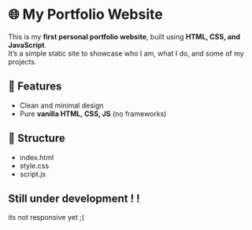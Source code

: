 # 🌐 My Portfolio Website

This is my **first personal portfolio website**, built using **HTML, CSS, and JavaScript**.  
It’s a simple static site to showcase who I am, what I do, and some of my projects.  

## 🚀 Features
- Clean and minimal design  
- Pure **vanilla HTML, CSS, JS** (no frameworks)  

## 📂 Structure
- index.html
- style.css
- script.js

## Still under development ! !

its not responsive yet ;(
